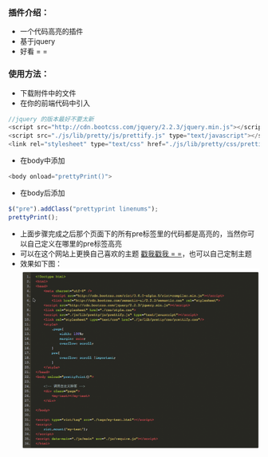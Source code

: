 ### 插件介绍：
* 一个代码高亮的插件
* 基于jquery
* 好看 = =

### 使用方法：
  * 下载附件中的文件
  * 在你的前端代码中引入
```javascript
//jquery 的版本最好不要太新 
<script src="http://cdn.bootcss.com/jquery/2.2.3/jquery.min.js"></script>
<script src="./js/lib/pretty/js/prettify.js" type="text/javascript"></script>
<link rel="stylesheet" type="text/css" href="./js/lib/pretty/css/prettify.css"/>
```
*  在body中添加
```javascript
<body onload="prettyPrint()">
```
*  在body后添加
```javascript
$("pre").addClass("prettyprint linenums");
prettyPrint();
```
* 上面步骤完成之后那个页面下的所有pre标签里的代码都是高亮的，当然你可以自己定义在哪里的pre标签高亮
* 可以在这个网站上更换自己喜欢的主题 [戳我戳我 = =](https://jmblog.github.io/color-themes-for-google-code-prettify/)，也可以自己定制主题
* 效果如下图：
![image](https://github.com/hongrunhui/prettify.js/blob/master/%E6%9C%AA%E6%A0%87%E9%A2%98-1.png)

